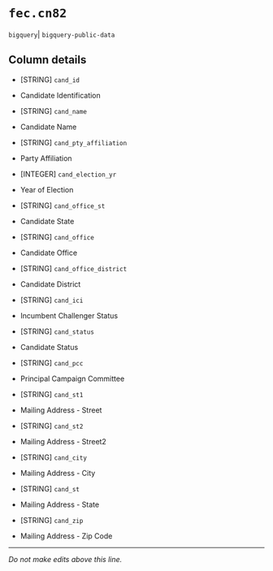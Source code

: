 # `fec.cn82`
`bigquery`| `bigquery-public-data`

## Column details
* [STRING]    `cand_id`
 - Candidate Identification
* [STRING]    `cand_name`
 - Candidate Name
* [STRING]    `cand_pty_affiliation`
 - Party Affiliation
* [INTEGER]   `cand_election_yr`
 - Year of Election
* [STRING]    `cand_office_st`
 - Candidate State
* [STRING]    `cand_office`
 - Candidate Office
* [STRING]    `cand_office_district`
 - Candidate District
* [STRING]    `cand_ici`
 - Incumbent Challenger Status
* [STRING]    `cand_status`
 - Candidate Status
* [STRING]    `cand_pcc`
 - Principal Campaign Committee
* [STRING]    `cand_st1`
 - Mailing Address - Street
* [STRING]    `cand_st2`
 - Mailing Address - Street2
* [STRING]    `cand_city`
 - Mailing Address - City
* [STRING]    `cand_st`
 - Mailing Address - State
* [STRING]    `cand_zip`
 - Mailing Address - Zip Code

-------------------------------------------------------------------------------
*Do not make edits above this line.*
